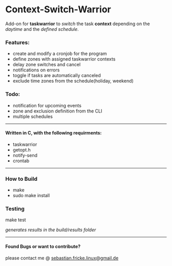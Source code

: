 # Context-Switch-Warrior
Add-on for **taskwarrior** to *switch* the task **context** depending on the *daytime* and the *defined schedule*.

### Features:
* create and modify a cronjob for the program
* define zones with assigned taskwarrior contexts
* delay zone switches and cancel
* notifications on errors
* toggle if tasks are automatically canceled
* exclude time zones from the schedule(holiday, weekend)

### Todo:
* notification for upcoming events
* zone and exclusion definition from the CLI
* multiple schedules

---

#### Written in C, with the following requirments:
* taskwarrior
* getopt.h
* notify-send
* crontab

---

### How to Build
* make
* sudo make install

### Testing
make test

*generates results in the build/results folder*

---

#### Found Bugs or want to contribute?
please contact me @ sebastian.fricke.linux@gmail.de
